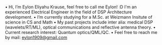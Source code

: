 • Hi, I’m Eylon Eliyahu Krause, feel free to call me Eylon! :D I'm an experienced Electrical Engineer in the field of DSP Architecture development.
• I’m currently studying for a M.Sc. at Weizmann Insitute of science in CS and Math
• My past projects include inter alia: medical DSP (wavelets/RT/ML), optical communications and reflective antenna theory.
• Current research interest: Quantum optics/QML/QC.
• Feel free to reach me by mail: eylon1909@gmail.com

<!---
EylonKrause/EylonKrause is a ✨ special ✨ repository because its `README.md` (this file) appears on your GitHub profile.
You can click the Preview link to take a look at your changes.
--->
